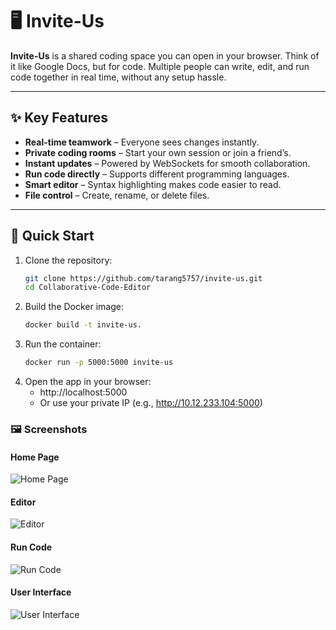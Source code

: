 # 🖥️ Invite-Us

**Invite-Us** is a shared coding space you can open in your browser. Think of it like Google Docs, but for code. Multiple people can write, edit, and run code together in real time, without any setup hassle.

---

## ✨ Key Features
- **Real-time teamwork** – Everyone sees changes instantly.
- **Private coding rooms** – Start your own session or join a friend’s.
- **Instant updates** – Powered by WebSockets for smooth collaboration.
- **Run code directly** – Supports different programming languages.
- **Smart editor** – Syntax highlighting makes code easier to read.
- **File control** – Create, rename, or delete files.

---

## 🚀 Quick Start

1. Clone the repository:
   ```bash
   git clone https://github.com/tarang5757/invite-us.git
   cd Collaborative-Code-Editor

2. Build the Docker image:
   ```bash
   docker build -t invite-us.
   
3. Run the container:
   ```bash
   docker run -p 5000:5000 invite-us

4. Open the app in your browser:
   - http://localhost:5000
   - Or use your private IP (e.g., http://10.12.233.104:5000)

### 🖼️ Screenshots

#### Home Page
![Home Page](assets/home.png)

#### Editor
![Editor](assets/editor.png)

#### Run Code
![Run Code](assets/run.png)

#### User Interface
![User Interface](assets/user.png)

